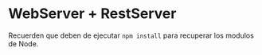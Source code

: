 # WebServer + RestServer

Recuerden que deben de ejecutar ``` npm install ``` para recuperar los modulos de Node.